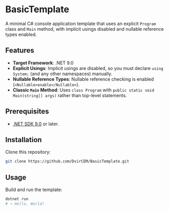 # BasicTemplate
A minimal C# console application template that uses an explicit `Program` class and `Main` method, with implicit usings disabled and nullable reference types enabled.

## Features
- **Target Framework**: .NET 9.0  
- **Explicit Usings**: Implicit usings are disabled, so you must declare `using System;` (and any other namespaces) manually.  
- **Nullable Reference Types**: Nullable reference checking is enabled (`<Nullable>enable</Nullable>`).  
- **Classic `Main` Method**: Uses `class Program` with `public static void Main(string[] args)` rather than top-level statements.

## Prerequisites
- [.NET SDK 9.0](https://dotnet.microsoft.com/download) or later.

## Installation

Clone this repository:
```bash
git clone https://github.com/DvirCEM/BasicTemplate.git
````

## Usage
Build and run the template:
```bash
dotnet run
# → Hello, World!
```
